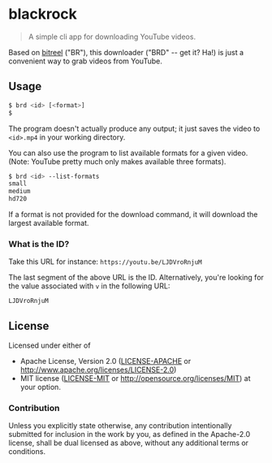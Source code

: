 # blackrock

> A simple cli app for downloading YouTube videos.

Based on [bitreel](https://github.com/archer884/bitreel) ("BR"), this downloader ("BRD" -- get it? Ha!) is just a convenient way to grab videos from YouTube.

## Usage

```sh
$ brd <id> [<format>]
$
```

The program doesn't actually produce any output; it just saves the video to `<id>.mp4` in your working directory.

You can also use the program to list available formats for a given video. (Note: YouTube pretty much only makes available three formats).

```sh
$ brd <id> --list-formats
small
medium
hd720
```

If a format is not provided for the download command, it will download the largest available format.

### What is the ID?

Take this URL for instance: `https://youtu.be/LJDVroRnjuM`

The last segment of the above URL is the ID. Alternatively, you're looking for the value associated with `v` in the following URL:

`LJDVroRnjuM`

## License

Licensed under either of
 * Apache License, Version 2.0 ([LICENSE-APACHE](LICENSE-APACHE) or http://www.apache.org/licenses/LICENSE-2.0)
 * MIT license ([LICENSE-MIT](LICENSE-MIT) or http://opensource.org/licenses/MIT)
at your option.

### Contribution

Unless you explicitly state otherwise, any contribution intentionally submitted
for inclusion in the work by you, as defined in the Apache-2.0 license, shall be dual licensed as above, without any
additional terms or conditions.

[LICENSE-APACHE]: https://github.com/archer884/bitreel/blob/master/LICENSE-MIT
[LICENSE-MIT]: https://github.com/archer884/bitreel/blob/master/LICENSE-APACHE
